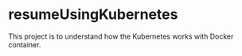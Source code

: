 # resumeUsingKubernetes
This project is to understand how the Kubernetes works with Docker container.
